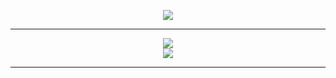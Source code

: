 <p align="center">
  <img src="https://skillicons.dev/icons?i=js,ts,vue,nuxt,python,,html,css,tailwind,git,github,vscode" />
</p>

---


<div align="center">
  <img src="https://github-readme-stats.vercel.app/api?username=jessesarfoboateng&show_icons=true&theme=tokyonight&hide_title=true" />
  <br />
  <img src="https://github-readme-streak-stats.herokuapp.com?user=jessesarfoboateng&theme=tokyonight" />
</div>

---


